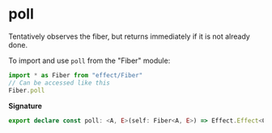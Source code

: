 # poll

Tentatively observes the fiber, but returns immediately if it is not
already done.

To import and use `poll` from the "Fiber" module:

```ts
import * as Fiber from "effect/Fiber"
// Can be accessed like this
Fiber.poll
```

**Signature**

```ts
export declare const poll: <A, E>(self: Fiber<A, E>) => Effect.Effect<Option.Option<Exit.Exit<A, E>>>
```
